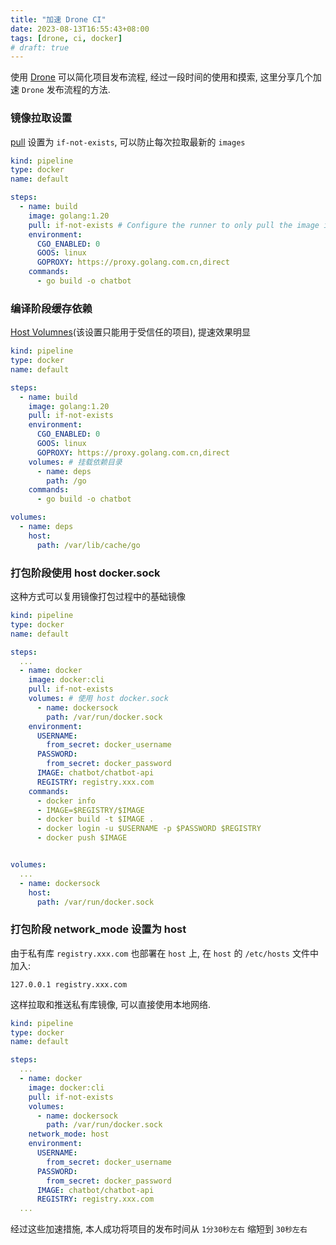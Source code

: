 ```yaml
---
title: "加速 Drone CI"
date: 2023-08-13T16:55:43+08:00
tags: [drone, ci, docker]
# draft: true
---
```


使用 [Drone](https://github.com/harness/drone) 可以简化项目发布流程,
经过一段时间的使用和摸索, 这里分享几个加速 `Drone` 发布流程的方法.

<!--more-->

### 镜像拉取设置

[pull](https://docs.drone.io/pipeline/kubernetes/syntax/images/#pulling-images)
设置为 `if-not-exists`, 可以防止每次拉取最新的 `images`

```yml
kind: pipeline
type: docker
name: default

steps:
  - name: build
    image: golang:1.20
    pull: if-not-exists # Configure the runner to only pull the image if not found in the local cache
    environment:
      CGO_ENABLED: 0
      GOOS: linux
      GOPROXY: https://proxy.golang.com.cn,direct
    commands:
      - go build -o chatbot
```

### 编译阶段缓存依赖

[Host Volumnes](https://docs.drone.io/pipeline/kubernetes/syntax/volumes/host/)(该设置只能用于受信任的项目),
提速效果明显

```yml
kind: pipeline
type: docker
name: default

steps:
  - name: build
    image: golang:1.20
    pull: if-not-exists
    environment:
      CGO_ENABLED: 0
      GOOS: linux
      GOPROXY: https://proxy.golang.com.cn,direct
    volumes: # 挂载依赖目录
      - name: deps
        path: /go
    commands:
      - go build -o chatbot

volumes:
  - name: deps
    host:
      path: /var/lib/cache/go
```

### 打包阶段使用 host docker.sock

这种方式可以复用镜像打包过程中的基础镜像

```yml
kind: pipeline
type: docker
name: default

steps:
  ...
  - name: docker
    image: docker:cli
    pull: if-not-exists
    volumes: # 使用 host docker.sock
      - name: dockersock
        path: /var/run/docker.sock
    environment:
      USERNAME:
        from_secret: docker_username
      PASSWORD:
        from_secret: docker_password
      IMAGE: chatbot/chatbot-api
      REGISTRY: registry.xxx.com
    commands:
      - docker info
      - IMAGE=$REGISTRY/$IMAGE
      - docker build -t $IMAGE .
      - docker login -u $USERNAME -p $PASSWORD $REGISTRY
      - docker push $IMAGE


volumes:
  ...
  - name: dockersock
    host:
      path: /var/run/docker.sock
```

### 打包阶段 network_mode 设置为 host

由于私有库 `registry.xxx.com` 也部署在 `host` 上, 在 `host` 的 `/etc/hosts`
文件中加入:

```
127.0.0.1 registry.xxx.com
```

这样拉取和推送私有库镜像, 可以直接使用本地网络.

```yml
kind: pipeline
type: docker
name: default

steps:
  ...
  - name: docker
    image: docker:cli
    pull: if-not-exists
    volumes:
      - name: dockersock
        path: /var/run/docker.sock
    network_mode: host
    environment:
      USERNAME:
        from_secret: docker_username
      PASSWORD:
        from_secret: docker_password
      IMAGE: chatbot/chatbot-api
      REGISTRY: registry.xxx.com
  ...
```

经过这些加速措施, 本人成功将项目的发布时间从 `1分30秒左右` 缩短到 `30秒左右`
